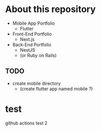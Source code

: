 # About this repository

- Mobile App Portfolio
  - Flutter
- Front-End Portfolio
  - Next.js
- Back-End Portfolio
  - NestJS
  - (or Ruby on Rails)

## TODO

- create mobile directory
  - (create flutter app named mobile ?)

# test

github actions test 2
